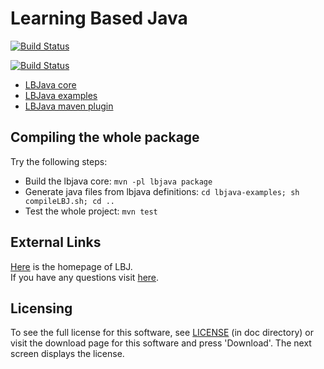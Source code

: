 # Learning Based Java 

[![Build Status](https://semaphoreci.com/api/v1/projects/02a1d3da-4dc5-41c0-963c-b5605e4abc67/605145/badge.svg)](https://semaphoreci.com/danyaljj/lbjava)

[![Build Status](https://travis-ci.com/IllinoisCogComp/lbjava.svg?token=Mq5qBcoy2RUfPTEqyxUb)](https://travis-ci.com/IllinoisCogComp/lbjava)

- [LBJava core](lbjava/README.md) 
- [LBJava examples](lbjava-examples/README.md) 
- [LBJava maven plugin](lbjava-mvn-plugin/README.md)

## Compiling the whole package 
Try the following steps: 
 - Build the lbjava core: `mvn -pl lbjava package`
 - Generate java files from lbjava definitions: `cd lbjava-examples; sh compileLBJ.sh; cd ..`
 - Test the whole project: `mvn test`
 
## External Links 
[Here](http://cogcomp.cs.illinois.edu/page/software_view/LBJ) is the homepage of LBJ.  
If you have any questions visit [here](http://cogcomp.cs.illinois.edu/).  


## Licensing
To see the full license for this software, see [LICENSE](LICENSE) (in doc directory) or visit the download 
page for this software and press 'Download'. The next screen displays the license. 

